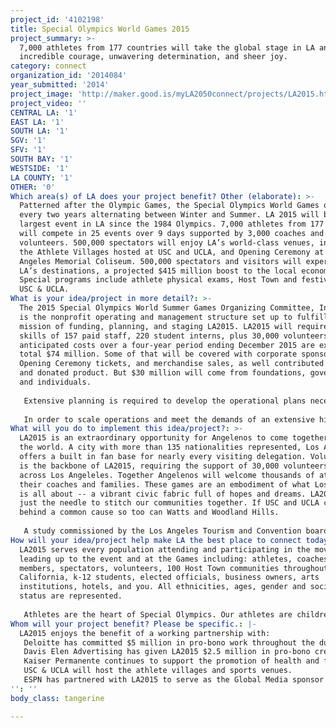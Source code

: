 ```yaml
---
project_id: '4102198'
title: Special Olympics World Games 2015
project_summary: >-
  7,000 athletes from 177 countries will take the global stage in LA and show
  incredible courage, unwavering determination, and sheer joy.
category: connect
organization_id: '2014084'
year_submitted: '2014'
project_image: 'http://maker.good.is/myLA2050connect/projects/LA2015.html'
project_video: ''
CENTRAL LA: '1'
EAST LA: '1'
SOUTH LA: '1'
SGV: '1'
SFV: '1'
SOUTH BAY: '1'
WESTSIDE: '1'
LA COUNTY: '1'
OTHER: '0'
Which area(s) of LA does your project benefit? Other (elaborate): >-
  Patterned after the Olympic Games, the Special Olympics World Games occur
  every two years alternating between Winter and Summer. LA 2015 will be the
  largest event in LA since the 1984 Olympics. 7,000 athletes from 177 countries
  will compete in 25 events over 9 days supported by 3,000 coaches and 30,000
  volunteers. 500,000 spectators will enjoy LA’s world-class venues, including
  the Athlete Villages hosted at USC and UCLA, and Opening Ceremony at the Los
  Angeles Memorial Coliseum. 500,000 spectators and visitors will experience
  LA’s destinations, a projected $415 million boost to the local economy.
  Special programs include athlete physical exams, Host Town and festivals at
  USC & UCLA.
What is your idea/project in more detail?: >-
  The 2015 Special Olympics World Summer Games Organizing Committee, Inc. (GOC)
  is the nonprofit operating and management structure set up to fulfill the
  mission of funding, planning, and staging LA2015. LA2015 will require the
  skills of 157 paid staff, 220 student interns, plus 30,000 volunteers. Our
  anticipated costs over a four-year period ending December 2015 are expected to
  total $74 million. Some of that will be covered with corporate sponsorships,
  Opening Ceremony tickets, and merchandise sales, as well contributed services
  and donated product. But $30 million will come from foundations, government
  and individuals. 
   
   Extensive planning is required to develop the operational plans necessary for the production of an event on the scale of the Olympics. The GOC hosted Invitational Games June 6-8, 2014 at USC and Griffith Park. This event hosted athletes from 13 countries, which allowed the GOC to test plans for competition venues, airport arrivals/departures, medical operations and Healthy Athletes, delegation services, language services, credentialing, food & housing, and limited transportation and security. Overall this event was a great success and enabled the GOC to learn some important lessons when planning for LA2015. 
   
   In order to scale operations and meet the demands of an extensive hiring plan, LA2015 is heavily utilizing social media and awareness marketing. The GOC has created an amplifier program to give all LA2015 partners the tools to seamlessly share LA2015 content with their networks. LA2015 has created “Support An Athlete,” an online campaign where individuals can sponsor and be connected with their athlete. Finally, the volunteer recruitment plan launched in December 2013, with the objective of finding nearly 30,000 local individuals, from physicians to parking attendants. For the first time in World Games history the GOC has implemented a CRM database, which has already expanded registration capabilities. After LA2015 all data and lessons learned will be shared in the transition leaving Special Olympics Southern California with thousands more trained and committed volunteers.
What will you do to implement this idea/project?: >-
  LA2015 is an extraordinary opportunity for Angelenos to come together and host
  the world. A city with more than 135 nationalities represented, Los Angles
  offers a built in fan base for nearly every visiting delegation. Volunteerism
  is the backbone of LA2015, requiring the support of 30,000 volunteers from
  across Los Angeleles. Together Angelenos will welcome thousands of athletes,
  their coaches and families. These games are an embodiment of what Los Angeles
  is all about -- a vibrant civic fabric full of hopes and dreams. LA2015 is
  just the needle to stitch our communities together. If USC and UCLA can get
  behind a common cause so too can Watts and Woodland Hills. 
   
   A study commissioned by the Los Angeles Tourism and Convention board estimates LA2015 will bring a $415 million boost to the local economy as a result of the World Games. It also is worth noting there will be no other large-scale world events taking place in the United States prior to the USOC selection for the host city of the 2024 Summer Olympic Games. The IOC and USOC leadership will attend LA2015. Los Angeles has a unique opportunity to showcase to these Olympic committees just what LA can do if given the chance to host the 2024 Olympic Games – certainly a contributing factor to Los Angeles in 2050.
How will your idea/project help make LA the best place to connect today? In LA2050?: >-
  LA2015 serves every population attending and participating in the movement
  leading up to the event and at the Games including: athletes, coaches, family
  members, spectators, volunteers, 100 Host Town communities throughout Southern
  California, k-12 students, elected officials, business owners, arts
  institutions, hotels, and you. All ethnicities, ages, gender and socioeconomic
  status are represented. 
   
   Athletes are the heart of Special Olympics. Our athletes are children and adults with intellectual disabilities (ID) from all around the world. They are finding success, joy and friendship as part of our global community. As their lives open up, athletes gain the confidence that comes with achievement. They feel empowered. At any age and in every country, our athletes are learning new skills, making new friends and gaining in fitness and confidence. Special Olympics athletes are twice as likely to be employed as people with ID who don’t participate in Special Olympics and their positive health indicators are twice as good as well. Finally, because of an increased sense of well-being and personal health, our athletes are twice as likely to live on their own as people with ID who don’t participate in Special Olympics.
Whom will your project benefit? Please be specific.: |-
  LA2015 enjoys the benefit of a working partnership with:
   Deloitte has committed $5 million in pro-bono work throughout the duration of the World Games in 2015. Deloitte’s support includes: assistance in production of LA2015 business plan; financial analysis and budgeting; “Experience Mapping,” identifying all touch points and priorities for World Games constituents; ongoing operational planning support; donation of pro-bono office space (including furniture, phones, office equipment, & utilities); and a loaned executive who served as the GOC’s SVP of Finance. 
   Davis Elen Advertising has given LA2015 $2.5 million in pro-bono creative services and by serving as the agency-of-record. Davis Elen support includes: the creation of the World Games logo, brand strategy, messaging, video production, other creative and advertising services, development of collateral materials, sales kits, and the overall theme for LA2015. 
   Kaiser Permanente continues to support the promotion of health and fitness at the Games. Healthy Athletes, a cost free health-screening program, examines all 7,000 athletes in seven clinical areas. In addition, the program gives referrals for follow-up care and provides health-related products like prescription eyewear, shoes, and hearing aids. The program also provides training for healthcare professionals and students on the specific needs of people with intellectual disabilities. 
   USC & UCLA will host the athlete villages and sports venues. 
   ESPN has partnered with LA2015 to serve as the Global Media sponsor for the World Games. This historic agreement will broadcast a 3 hour Opening Ceremony special live on ESPN 1 or ESPN 2 (98 million subscribers in the USA), provide a minimum of an additional 5.5 hours of coverage during the Games, production of a daily highlight video package for the GOC to be provided to media around the world, as well as a promotional campaign leading up to the 2015 World Games.
'': ''
body_class: tangerine

---
```

